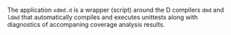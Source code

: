 The application `xdmd.d` is a wrapper (script) around the D compilers `dmd` and
`ldmd` that automatically compiles and executes unittests along with diagnostics of accompaning coverage analysis results.
